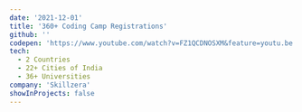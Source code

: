 ```yaml
---
date: '2021-12-01'
title: '360+ Coding Camp Registrations'
github: ''
codepen: 'https://www.youtube.com/watch?v=FZ1QCDNOSXM&feature=youtu.be'
tech:
  - 2 Countries
  - 22+ Cities of India
  - 36+ Universities
company: 'Skillzera'
showInProjects: false
---
```

